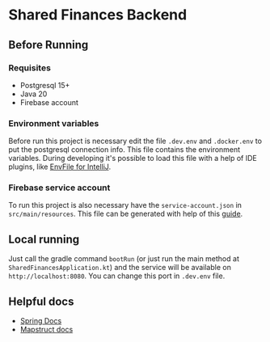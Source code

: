 # Shared Finances Backend

## Before Running

### Requisites

- Postgresql 15+
- Java 20
- Firebase account

### Environment variables

Before run this project is necessary edit the file `.dev.env` and `.docker.env` to put the postgresql connection info.
This file contains the environment variables. During developing it's possible to load this file with a help of IDE
plugins, like [EnvFile for IntelliJ](https://plugins.jetbrains.com/plugin/7861-envfile).

### Firebase service account

To run this project is also necessary have the `service-account.json` in `src/main/resources`. This file can be
generated with help of
this [guide](https://sharma-vikashkr.medium.com/firebase-how-to-setup-a-firebase-service-account-836a70bb6646).

## Local running

Just call the gradle command `bootRun` (or just run the main method at `SharedFinancesApplication.kt`) and the
service will be available on `http://localhost:8080`. You can change this port in `.dev.env` file.

## Helpful docs

- [Spring Docs](https://docs.spring.io/spring-framework/reference/)
- [Mapstruct docs](https://mapstruct.org/documentation/stable/reference/html/)
